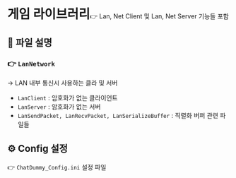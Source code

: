 <h1 style="display:inline">게임 라이브러리</h1>👉 Lan, Net Client 및 Lan, Net Server 기능들 포함

## 📂 파일 설명
### 👉 `LanNetwork`
-> LAN 내부 통신시 사용하는 클라 및 서버
- `LanClient` : 암호화가 없는 클라이언트
- `LanServer` : 암호화가 없는 서버
- `LanSendPacket, LanRecvPacket, LanSerializeBuffer` : 직렬화 버퍼 관련 파일들

## ⚙️ Config 설정
👉 `ChatDummy_Config.ini` 설정 파일

